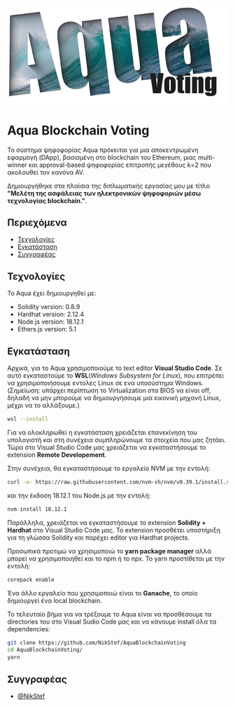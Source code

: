 ![Logo](/Aqua_Frontend/img/AquaLogo.png)
# Aqua Blockchain Voting
Το σύστημα ψηφοφορίας Aqua πρόκειται για μια αποκεντρωμένη εφαρμογή (DApp), βασισμένη στο blockchain του Ethereum,  μιας multi-winner και approval-based ψηφοφορίας επιτροπής μεγέθους k=2 που ακολουθεί τον κανόνα AV.

Δημιουργήθηκε στα πλαίσια της διπλωματικής εργασίας μου με τίτλο **"Μελέτη της ασφάλειας των ηλεκτρονικών ψηφοφοριών μέσω τεχνολογίας blockchain."**.

## Περιεχόμενα
* [Τεχνολογίες](#Τεχνολογίες)
* [Εγκατάσταση](#Εγκατάσταση)
* [Συγγραφέας](#Συγγραφέας)

## Τεχνολογίες
Το Aqua έχει δημιουργηθεί με:

* Solidity version: 0.8.9
* Hardhat version: 2.12.4
* Node.js version: 18.12.1
* Ethers.js version: 5.1

## Εγκατάσταση
Αρχικά, για το Aqua χρησιμοποιούμε το text editor **Visual Studio Code**. 
Σε αυτό εγκαταστούμε το **WSL**(*Windows Subsystem for Linux*), που επιτρέπει να χρησιμοποιήσουμε εντολές Linux σε ενα υποσύστημα Windows. (Σημείωση: υπάρχει περίπτωση το Virtualization στα BIOS να είναι off, δηλαδή να μην μπορούμε να δημιουργήσουμε μια εικονική μηχανή Linux, μέχρι να το αλλάξουμε.)
```bash
wsl --install
```
Για να ολοκληρωθεί η εγκατάσταση χρειάζεται επανεκίνηση του υπολογιστή και στη συνέχεια συμπληρώνουμε τα στοιχεία που μας ζητάει. Τώρα στο Visual Studio Code μας χρειάζεται να εγκαταστήσουμε το extension **Remote Developement**.

Στην συνέχεια, θα εγκαταστήσουμε το εργαλείο NVM με την εντολή:
```bash
curl -o- https://raw.githubusercontent.com/nvm-sh/nvm/v0.39.1/install.sh | bash
```
και την έκδοση 18.12.1 του Node.js με την εντολή:
```bash
nvm install 18.12.1
```
Παράλληλα, χρειάζεται να εγκαταστήσουμε το extension **Solidity + Hardhat** στο Visual Studio Code μας. Το extension προσθέτει υποστήριξη για τη γλώσσα Solidity και παρέχει editor για Hardhat projects.

Προσωπικά προτιμώ να χρησιμοποιώ το **yarn package manager** αλλά μπορεί να χρησιμοποιηθεί και το npm ή το npx. Το yarn προστίθεται με την εντολή:
```bash
corepack enable
```
Ένα άλλο εργαλείο που χρησιμοποιώ είναι το **Ganache**, το οποίο δημιουργεί ένα local blockchain.

Το τελευταίο βήμα για να τρέξουμε το Aqua είναι να προσθέσουμε τα directories του στο Visual Sudio Code μας και να κάνουμε install όλα τα dependencies:
```bash
git clone https://github.com/NikStef/AquaBlockchainVoting
cd AquaBlockchainVoting/
yarn
```
## Συγγραφέας

- [@NikStef](https://github.com/NikStef)

